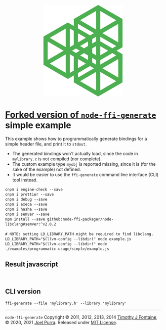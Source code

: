 <p align="center">
  <a href="https://github.com/node-ffi-packager"><img src="https://raw.githubusercontent.com/node-ffi-packager/resources/master/logotype/node-ffi-packager.svg?sanitize=true" alt="node-ffi-packager logotype, impossible cubes in green" width="256" border="0" /></a>
</p>

# [Forked version of `node-ffi-generate`](https://github.com/node-ffi-packager/node-ffi-generate) simple example

This example shows how to programmatically generate bindings for a simple header file, and print it to `stdout`.

- The generated bindings won't actually load, since the code in `mylibrary.c` is not compiled (nor complete).
- The custom example type `myobj` is reported missing, since it is (for the sake of the example) not defined.
- It would be easier to use the `ffi-generate` command line interface (CLI) tool instead.

```shell
cnpm i engine-check --save
cnpm i prettier --save
cnpm i debug --save
cnpm i execa --save
cnpm i hasha --save
cnpm i semver --save
npm install --save github:node-ffi-packager/node-libclang#semver:^v2.0.2

# NOTE: setting LD_LIBRARY_PATH might be required to find libclang.
LD_LIBRARY_PATH="$(llvm-config --libdir)" node example.js
LD_LIBRARY_PATH="$(llvm-config --libdir)" node ./examples/programmatic-usage/simple/example.js 

```
## Result javascript

```


```
## CLI version

```shell
ffi-generate --file 'mylibrary.h' --library 'mylibrary'
```


---

`node-ffi-generate` Copyright &copy; 2011, 2012, 2013, 2014 [Timothy J Fontaine](https://github.com/tjfontaine), &copy; 2020, 2021 [Joel Purra](https://joelpurra.com/). Released under [MIT License](https://opensource.org/licenses/MIT).
